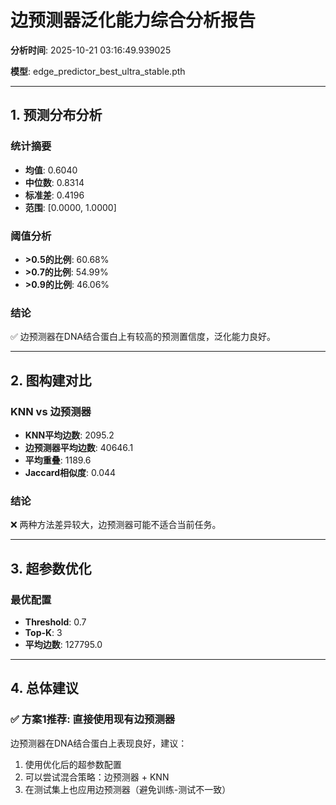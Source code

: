 # 边预测器泛化能力综合分析报告

**分析时间**: 2025-10-21 03:16:49.939025

**模型**: edge_predictor_best_ultra_stable.pth

---

## 1. 预测分布分析

### 统计摘要

- **均值**: 0.6040
- **中位数**: 0.8314
- **标准差**: 0.4196
- **范围**: [0.0000, 1.0000]

### 阈值分析

- **>0.5的比例**: 60.68%
- **>0.7的比例**: 54.99%
- **>0.9的比例**: 46.06%

### 结论

✅ 边预测器在DNA结合蛋白上有较高的预测置信度，泛化能力良好。

---

## 2. 图构建对比

### KNN vs 边预测器

- **KNN平均边数**: 2095.2
- **边预测器平均边数**: 40646.1
- **平均重叠**: 1189.6
- **Jaccard相似度**: 0.044

### 结论

❌ 两种方法差异较大，边预测器可能不适合当前任务。

---

## 3. 超参数优化

### 最优配置

- **Threshold**: 0.7
- **Top-K**: 3
- **平均边数**: 127795.0

---

## 4. 总体建议

### ✅ 方案1推荐: 直接使用现有边预测器

边预测器在DNA结合蛋白上表现良好，建议：

1. 使用优化后的超参数配置
2. 可以尝试混合策略：边预测器 + KNN
3. 在测试集上也应用边预测器（避免训练-测试不一致）

